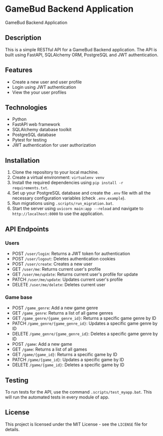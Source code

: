 # GameBud Backend Application

GameBud Backend Application

## Description

This is a simple RESTful API for a GameBud Backend application. The API is built using FastAPI, SQLAlchemy ORM, PostgreSQL and JWT authentication.

## Features

- Create a new user and user profile
- Login using JWT authentication
- View the your user profiles

## Technologies

- Python
- FastAPI web framework
- SQLAlchemy database toolkit
- PostgreSQL database
- Pytest for testing
- JWT authentication for user authorization

## Installation

1. Clone the repository to your local machine.
2. Create a virtual environment: `virtualenv venv`
3. Install the required dependencies using `pip install -r requirements.txt`.
4. Set up your PostgreSQL database and create the `.env` file with all the necessary configuration variables (check `.env.example`).
5. Run migrations using `.scripts/run_migration.bat`.
6. Start the server using `uvicorn main:app --reload` and navigate to `http://localhost:8000` to use the application.


## API Endpoints

### Users
- POST `/user/login`: Returns a JWT token for authentication
- POST `/user/logout`: Deletes authentication cookies
- POST `/user/create`: Creates a new user
- GET `/user/me`: Returns current user's profile
- GET `/user/me/update`: Returns current user's profile for update
- PATCH `/user/me/update`: Updates current user's profile
- DELETE `/user/me/delete`: Deletes current user

### Game base
- POST `/game_genre`: Add a new game genre
- GET `/game_genre`: Returns a list of all game genres
- GET `/game_genre/{game_genre_id}`: Returns a specific game genre by ID
- PATCH `/game_genre/{game_genre_id}`: Updates a specific game genre by ID
- DELETE `/game_genre/{game_genre_id}`: Deletes a specific game genre by ID
- POST `/game`: Add a new game
- GET `/game`: Returns a list of all games
- GET `/game/{game_id}`: Returns a specific game by ID
- PATCH `/game/{game_id}`: Updates a specific game by ID
- DELETE `/game/{game_id}`: Deletes a specific game by ID


## Testing
To run tests for the API, use the command `.scripts/test_myapp.bat`. This will run the automated tests in every module of app.


## License

This project is licensed under the MIT License - see the `LICENSE` file for details.
